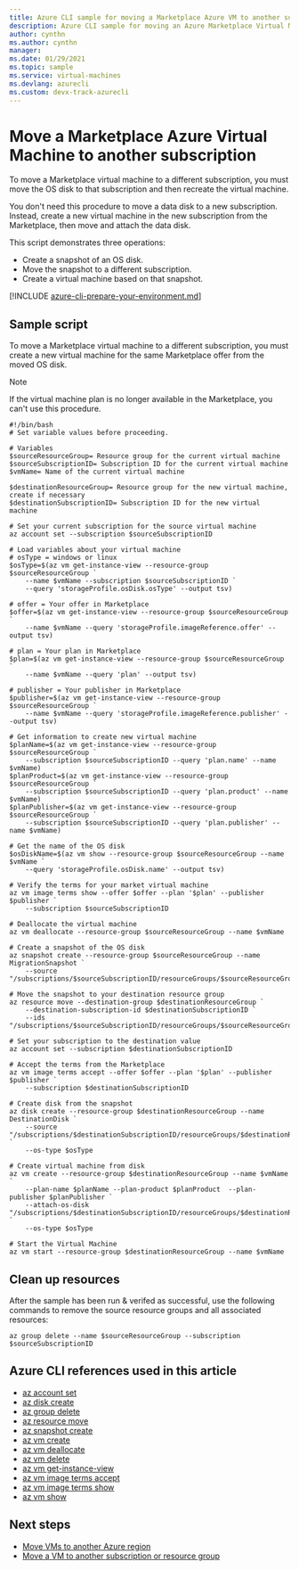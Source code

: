 ```yaml
---
title: Azure CLI sample for moving a Marketplace Azure VM to another subscription
description: Azure CLI sample for moving an Azure Marketplace Virtual Machine to a different subscription.
author: cynthn
ms.author: cynthn
manager: 
ms.date: 01/29/2021
ms.topic: sample
ms.service: virtual-machines
ms.devlang: azurecli 
ms.custom: devx-track-azurecli
---
```


# Move a Marketplace Azure Virtual Machine to another subscription

To move a Marketplace virtual machine to a different subscription, you must move the OS disk to that subscription and then recreate the virtual machine.

You don't need this procedure to move a data disk to a new subscription. Instead, create a new virtual machine in the new subscription from the Marketplace, then move and attach the data disk.

This script demonstrates three operations:

- Create a snapshot of an OS disk.
- Move the snapshot to a different subscription.
- Create a virtual machine based on that snapshot.

[!INCLUDE [azure-cli-prepare-your-environment.md](../../includes/azure-cli-prepare-your-environment.md)]

## Sample script

To move a Marketplace virtual machine to a different subscription, you must create a new virtual machine for the same Marketplace offer from the moved OS disk.

> [!NOTE]
> If the virtual machine plan is no longer available in the Marketplace, you can't use this procedure.

```azurecli
#!/bin/bash
# Set variable values before proceeding. 

# Variables
$sourceResourceGroup= Resource group for the current virtual machine
$sourceSubscriptionID= Subscription ID for the current virtual machine
$vmName= Name of the current virtual machine

$destinationResourceGroup= Resource group for the new virtual machine, create if necessary
$destinationSubscriptionID= Subscription ID for the new virtual machine

# Set your current subscription for the source virtual machine
az account set --subscription $sourceSubscriptionID

# Load variables about your virtual machine
# osType = windows or linux
$osType=$(az vm get-instance-view --resource-group $sourceResourceGroup `
    --name $vmName --subscription $sourceSubscriptionID `
    --query 'storageProfile.osDisk.osType' --output tsv)

# offer = Your offer in Marketplace
$offer=$(az vm get-instance-view --resource-group $sourceResourceGroup `
    --name $vmName --query 'storageProfile.imageReference.offer' --output tsv)

# plan = Your plan in Marketplace
$plan=$(az vm get-instance-view --resource-group $sourceResourceGroup `
    --name $vmName --query 'plan' --output tsv)

# publisher = Your publisher in Marketplace
$publisher=$(az vm get-instance-view --resource-group $sourceResourceGroup `
    --name $vmName --query 'storageProfile.imageReference.publisher' --output tsv)

# Get information to create new virtual machine
$planName=$(az vm get-instance-view --resource-group $sourceResourceGroup `
    --subscription $sourceSubscriptionID --query 'plan.name' --name $vmName)
$planProduct=$(az vm get-instance-view --resource-group $sourceResourceGroup `
    --subscription $sourceSubscriptionID --query 'plan.product' --name $vmName)
$planPublisher=$(az vm get-instance-view --resource-group $sourceResourceGroup `
    --subscription $sourceSubscriptionID --query 'plan.publisher' --name $vmName)

# Get the name of the OS disk
$osDiskName=$(az vm show --resource-group $sourceResourceGroup --name $vmName `
    --query 'storageProfile.osDisk.name' --output tsv)

# Verify the terms for your market virtual machine
az vm image terms show --offer $offer --plan '$plan' --publisher $publisher `
    --subscription $sourceSubscriptionID

# Deallocate the virtual machine
az vm deallocate --resource-group $sourceResourceGroup --name $vmName

# Create a snapshot of the OS disk
az snapshot create --resource-group $sourceResourceGroup --name MigrationSnapshot `
    --source "/subscriptions/$sourceSubscriptionID/resourceGroups/$sourceResourceGroup/providers/Microsoft.Compute/disks/$osDiskName"

# Move the snapshot to your destination resource group
az resource move --destination-group $destinationResourceGroup `
    --destination-subscription-id $destinationSubscriptionID `
    --ids "/subscriptions/$sourceSubscriptionID/resourceGroups/$sourceResourceGroup/providers/Microsoft.Compute/snapshots/MigrationSnapshot"

# Set your subscription to the destination value
az account set --subscription $destinationSubscriptionID

# Accept the terms from the Marketplace
az vm image terms accept --offer $offer --plan '$plan' --publisher $publisher `
    --subscription $destinationSubscriptionID

# Create disk from the snapshot 
az disk create --resource-group $destinationResourceGroup --name DestinationDisk `
    --source "/subscriptions/$destinationSubscriptionID/resourceGroups/$destinationResourceGroup/providers/Microsoft.Compute/snapshots/MigrationSnapshot" `
    --os-type $osType

# Create virtual machine from disk
az vm create --resource-group $destinationResourceGroup --name $vmName `
    --plan-name $planName --plan-product $planProduct  --plan-publisher $planPublisher `
    --attach-os-disk "/subscriptions/$destinationSubscriptionID/resourceGroups/$destinationResourceGroup/providers/Microsoft.Compute/disks/DestinationDisk" `
    --os-type $osType
    
# Start the Virtual Machine
az vm start --resource-group $destinationResourceGroup --name $vmName
```

## Clean up resources

After the sample has been run & verifed as successful, use the following commands to remove the source resource groups and all associated resources:

```azurecli
az group delete --name $sourceResourceGroup --subscription $sourceSubscriptionID
```

## Azure CLI references used in this article

- [az account set](/cli/azure/account#az_account_set)
- [az disk create](/cli/azure/disk#az_disk_create)
- [az group delete](/cli/azure/group#az_group_delete)
- [az resource move](/cli/azure/resource#az_resource_move)
- [az snapshot create](/cli/azure/snapshot#az_snapshot_create)
- [az vm create](/cli/azure/vm#az_vm_create)
- [az vm deallocate](/cli/azure/vm#az_vm_deallocate)
- [az vm delete](/cli/azure/vm#az_vm_delete)
- [az vm get-instance-view](/cli/azure/vm#az_vm_get_instance_view)
- [az vm image terms accept](/cli/azure/vm/image/terms#az_vm_image_terms_accept)
- [az vm image terms show](/cli/azure/vm/image/terms#az_vm_image_terms_show)
- [az vm show](/cli/azure/vm#az_vm_show)

## Next steps

- [Move VMs to another Azure region](../site-recovery/azure-to-azure-tutorial-migrate.md)
- [Move a VM to another subscription or resource group](./linux/move-vm.md)
